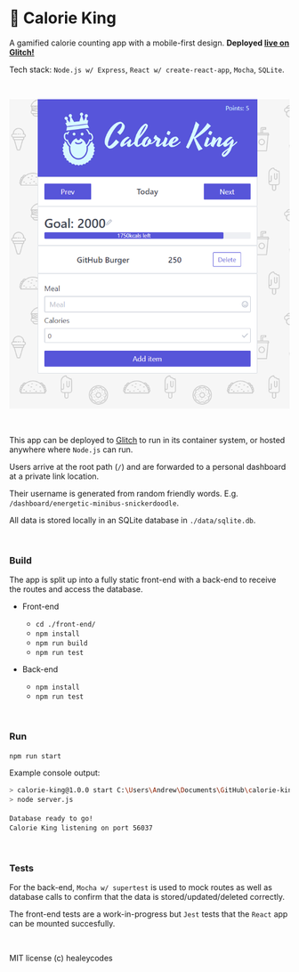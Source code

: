 # 👑 Calorie King

A gamified calorie counting app with a mobile-first design. **Deployed [live on Glitch!](https://calorie-king.glitch.me/)**

Tech stack: `Node.js w/ Express`, `React w/ create-react-app`, `Mocha`, `SQLite`.

<br>

[![preview image](https://raw.githubusercontent.com/healeycodes/calorie-king/master/preview.png "Calorie King preview")](https://calorie-king.glitch.me/)

<br>

This app can be deployed to [Glitch](https://glitch.com/) to run in its container system, or hosted anywhere where `Node.js` can run.

Users arrive at the root path (`/`) and are forwarded to a personal dashboard at a private link location.

Their username is generated from random friendly words. E.g. `/dashboard/energetic-minibus-snickerdoodle`.

All data is stored locally in an SQLite database in `./data/sqlite.db`.

<br>

### Build

The app is split up into a fully static front-end with a back-end to receive the routes and access the database.

- Front-end

  - `cd ./front-end/`
  - `npm install`
  - `npm run build`
   - `npm run test`

- Back-end

  - `npm install`
  - `npm run test`

<br>

### Run

`npm run start`

Example console output:

```bash
> calorie-king@1.0.0 start C:\Users\Andrew\Documents\GitHub\calorie-king
> node server.js

Database ready to go!
Calorie King listening on port 56037
```

<br>

### Tests

For the back-end, `Mocha w/ supertest` is used to mock routes as well as database calls to confirm that the data is stored/updated/deleted correctly.

The front-end tests are a work-in-progress but `Jest` tests that the `React` app can be mounted succesfully.

<br>

MIT license (c) healeycodes
